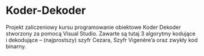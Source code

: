 # Koder-Dekoder
Projekt zaliczeniowy kursu programowanie obiektowe Koder Dekoder stworzony za pomocą Visual Studio.
Zawarte są tutaj 3 algorytmy kodujące i dekodujące – (najprostszy) szyfr Cezara, Szyfr Vigenère’a oraz zwykły kod binarny. 

